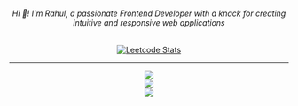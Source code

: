 <h6 align="center">Hi 👋! I'm Rahul, a passionate Frontend Developer with a knack for creating intuitive and responsive web applications</h6>

###




###

<div align="center">
  
  [![Leetcode Stats](https://leetcard.jacoblin.cool/zccott?ext=contest)](https://leetcard.jacoblin.cool/zccott?ext=contest)
  
</div>

<div align="center">

---

![](https://github-readme-stats.vercel.app/api?username=zccott&theme=dark&hide_border=true&include_all_commits=true&count_private=true)<br/>
![](https://github-readme-streak-stats.herokuapp.com/?user=zccott&theme=dark&hide_border=true)<br/>
![](https://github-readme-stats.vercel.app/api/top-langs/?username=zccott&theme=dark&hide_border=true&include_all_commits=true&count_private=true&layout=compact)


